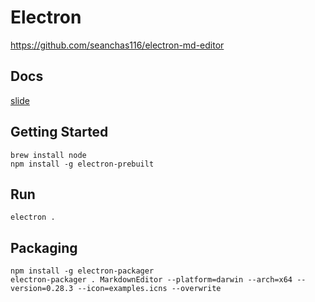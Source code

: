 # Electron

https://github.com/seanchas116/electron-md-editor

## Docs

[slide](docs/electron-app.pdf)

## Getting Started

```
brew install node
npm install -g electron-prebuilt
```

## Run

```
electron .
```

## Packaging

```
npm install -g electron-packager
electron-packager . MarkdownEditor --platform=darwin --arch=x64 --version=0.28.3 --icon=examples.icns --overwrite
```
